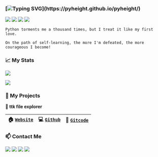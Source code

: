 ### [![Typing SVG](https://readme-typing-svg.demolab.com?font=Fira+Code&pause=1000&color=0FF7C8&center=true&vCenter=true&random=false&width=435&lines=Hi+there%2C+I'm+pyheight!;+If+you're+here+please+give+me+stars.;And+don't+forget+to+follow.)](https://pyheight.github.io/pyheight/)

[<img src="https://img.shields.io/badge/Programming-enthusiasts-blueviolet?logo=dev.to">](https://img.shields.io/badge/Programming-enthusiasts-blueviolet?style=flat-square&logo=dev.to)  [<img src="https://img.shields.io/badge/Location-Guangdong-green?logo=googlemaps">](https://img.shields.io/badge/Location-Guangdong-green?style=flat-square&logo=googlemaps)  [<img src="https://img.shields.io/badge/Python-Lover-informational?logo=python">](https://img.shields.io/badge/Python-Lover-informational?style=flat-square&logo=python)  [<img src="https://img.shields.io/badge/Tech-Curious-yellow?logo=rss">](https://img.shields.io/badge/Tech-Curious-yellow?style=flat-square&logo=rss) 
 
```
Python torments me a thousand times, but I treat it like my first love. 

On the path of self-learning, the more I'm defeated, the more courageous I become!
```  

### 📈 My Stats

[<img src="https://github-readme-stats.vercel.app/api?username=pyheight&theme=react">](https://github-readme-stats.vercel.app/api?username=pyheight&theme=react) 

[<img src="https://streak-stats.demolab.com?user=pyheight&theme=react">](https://streak-stats.demolab.com?user=pyheight&theme=react)

### 🧬 My Projects  

**📂 ttk file explorer**
  
| 🏠 [`Website`](https://pyheight.github.io/ttk-file-explorer) | 💻 [`Github`](https://github.com/pyheight/ttk-file-explorer) | 📕 [`Gitcode`](https://gitcode.com/2302_82330415/ttk-file-explorer) |
| :--: | :--: | :--: |


### 📫 Contact Me 

[<img src="https://img.shields.io/badge/GitHub-pyheight-black?style=social&logo=github">](https://github.com/pyheight)  [<img src="https://img.shields.io/badge/Email-276581780%40qq.com-blue?style=social&logo=gmail">](mailto:276581780@qq.com)  [<img src="https://img.shields.io/badge/Zhihu-Homepage-blue?style=flat-square&logo=zhihu">](https://www.zhihu.com/people/height-8)  [<img src="https://img.shields.io/badge/CSDN-Blog-orange?style=flat-square&logo=blogger&logoColor=orange">](https://blog.csdn.net/2302_82330415)

<div align="center"><img src="https://count.getloli.com/get/@pyheight?theme=rule34" alt=""></div>